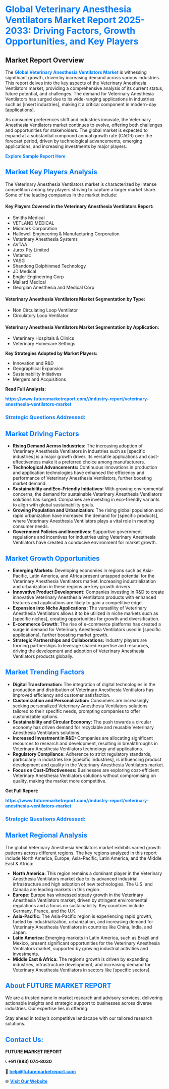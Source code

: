 <h1 style="color: #007BFF;">Global Veterinary Anesthesia Ventilators Market Report 2025-2033: Driving Factors, Growth Opportunities, and Key Players</h1>

<section id="overview">
<h2>Market Report Overview</h2>
<p>The <a href="https://www.futuremarketreport.com//industry-report/veterinary-anesthesia-ventilators-market" style="color: #007BFF; text-decoration: none;"><strong>Global Veterinary Anesthesia Ventilators Market</strong></a> is witnessing significant growth, driven by increasing demand across various industries. This report delves into the key aspects of the Veterinary Anesthesia Ventilators market, providing a comprehensive analysis of its current status, future potential, and challenges. The demand for Veterinary Anesthesia Ventilators has surged due to its wide-ranging applications in industries such as [insert industries], making it a critical component in modern-day [applications].</p>
<p>As consumer preferences shift and industries innovate, the Veterinary Anesthesia Ventilators market continues to evolve, offering both challenges and opportunities for stakeholders. The global market is expected to expand at a substantial compound annual growth rate (CAGR) over the forecast period, driven by technological advancements, emerging applications, and increasing investments by major players.</p>
</section>

<section id="overview">
<p><a href="https://www.futuremarketreport.com//request-sample/reportId=79750" style="color: #007BFF; text-decoration: none;"><strong>Explore Sample Report Here</strong></a></p>
</section>

<section id="key-players">
<h2 style="color: #007BFF;">Market Key Players Analysis</h2>
<p>The Veterinary Anesthesia Ventilators market is characterized by intense competition among key players striving to capture a larger market share. Some of the leading companies in the market include:</p>
<h4>Key Players Covered in the Veterinary Anesthesia Ventilators Report:</h4>
<ul><li>Smiths Medical</li><li>VETLAND MEDICAL</li><li>Midmark Corporation</li><li>Hallowell Engineering &amp; Manufacturing Corporation</li><li>Veterinary Anesthesia Systems</li><li>AVTAA</li><li>Jurox Pty Limited</li><li>Vetamac</li><li>VASG</li><li>Shandong Dolphinmed Technology</li><li>JD Medical</li><li>Engler Engineering Corp</li><li>Mallard Medical</li><li>Georgian Anesthesia and Medical Corp</li></ul>
<h4>Veterinary Anesthesia Ventilators Market Segmentation by Type:</h4>
<ul><li>Non Circulating Loop Ventilator</li><li>Circulatory Loop Ventilator</li></ul>

<h4>Veterinary Anesthesia Ventilators Market Segmentation by Application:</h4>
<ul><li>Veterinary Hospitals &amp; Clinics</li><li>Veterinary Homecare Settings</li></ul>
<p><strong>Key Strategies Adopted by Market Players:</strong></p>
<ul>
<li>Innovation and R&D</li>
<li>Geographical Expansion</li>
<li>Sustainability Initiatives</li>
<li>Mergers and Acquisitions</li>
</ul>
</section>

<section>
<p><strong>Read Full Analysis: </strong></p><a href="https://www.futuremarketreport.com//industry-report/veterinary-anesthesia-ventilators-market" style="color: #007BFF; text-decoration: none;"><strong>https://www.futuremarketreport.com//industry-report/veterinary-anesthesia-ventilators-market</strong></a>
<h3 style="color: #007BFF;">Strategic Questions Addressed:</h3>
</section>

<section id="driving-factors">
<h2 style="color: #007BFF;">Market Driving Factors</h2>
<ul>
<li><strong>Rising Demand Across Industries:</strong> The increasing adoption of Veterinary Anesthesia Ventilators in industries such as [specific industries] is a major growth driver. Its versatile applications and cost-effectiveness make it a preferred choice among manufacturers.</li>
<li><strong>Technological Advancements:</strong> Continuous innovations in production and application technologies have enhanced the efficiency and performance of Veterinary Anesthesia Ventilators, further boosting market demand.</li>
<li><strong>Sustainability and Eco-Friendly Initiatives:</strong> With growing environmental concerns, the demand for sustainable Veterinary Anesthesia Ventilators solutions has surged. Companies are investing in eco-friendly variants to align with global sustainability goals.</li>
<li><strong>Growing Population and Urbanization:</strong> The rising global population and rapid urbanization have increased the demand for [specific products], where Veterinary Anesthesia Ventilators plays a vital role in meeting consumer needs.</li>
<li><strong>Government Policies and Incentives:</strong> Supportive government regulations and incentives for industries using Veterinary Anesthesia Ventilators have created a conducive environment for market growth.</li>
</ul>
</section>

<section id="growth-opportunities">
<h2 style="color: #007BFF;">Market Growth Opportunities</h2>
<ul>
<li><strong>Emerging Markets:</strong> Developing economies in regions such as Asia-Pacific, Latin America, and Africa present untapped potential for the Veterinary Anesthesia Ventilators market. Increasing industrialization and urbanization in these regions are key growth drivers.</li>
<li><strong>Innovative Product Development:</strong> Companies investing in R&D to create innovative Veterinary Anesthesia Ventilators products with enhanced features and applications are likely to gain a competitive edge.</li>
<li><strong>Expansion into Niche Applications:</strong> The versatility of Veterinary Anesthesia Ventilators allows it to be utilized in niche markets such as [specific niches], creating opportunities for growth and diversification.</li>
<li><strong>E-commerce Growth:</strong> The rise of e-commerce platforms has created a surge in demand for Veterinary Anesthesia Ventilators used in [specific applications], further boosting market growth.</li>
<li><strong>Strategic Partnerships and Collaborations:</strong> Industry players are forming partnerships to leverage shared expertise and resources, driving the development and adoption of Veterinary Anesthesia Ventilators products globally.</li>
</ul>
</section>

<section id="trending-factors">
<h2 style="color: #007BFF;">Market Trending Factors</h2>
<ul>
<li><strong>Digital Transformation:</strong> The integration of digital technologies in the production and distribution of Veterinary Anesthesia Ventilators has improved efficiency and customer satisfaction.</li>
<li><strong>Customization and Personalization:</strong> Consumers are increasingly seeking personalized Veterinary Anesthesia Ventilators solutions tailored to their specific needs, prompting companies to offer customizable options.</li>
<li><strong>Sustainability and Circular Economy:</strong> The push towards a circular economy has driven demand for recyclable and reusable Veterinary Anesthesia Ventilators solutions.</li>
<li><strong>Increased Investment in R&D:</strong> Companies are allocating significant resources to research and development, resulting in breakthroughs in Veterinary Anesthesia Ventilators technology and applications.</li>
<li><strong>Regulatory Compliance:</strong> Adherence to strict regulatory standards, particularly in industries like [specific industries], is influencing product development and quality in the Veterinary Anesthesia Ventilators market.</li>
<li><strong>Focus on Cost-Effectiveness:</strong> Businesses are exploring cost-efficient Veterinary Anesthesia Ventilators solutions without compromising on quality, making the market more competitive.</li>
</ul>
</section>

<section>
<p><strong>Get Full Report: </strong></p><a href="https://www.futuremarketreport.com//industry-report/veterinary-anesthesia-ventilators-market" style="color: #007BFF; text-decoration: none;"><strong>https://www.futuremarketreport.com//industry-report/veterinary-anesthesia-ventilators-market</strong></a>
<h3 style="color: #007BFF;">Strategic Questions Addressed:</h3>
</section>


<section id="regional-analysis">
<h2 style="color: #007BFF;">Market Regional Analysis</h2>
<p>The global Veterinary Anesthesia Ventilators market exhibits varied growth patterns across different regions. The key regions analyzed in this report include North America, Europe, Asia-Pacific, Latin America, and the Middle East & Africa:</p>
<ul>
<li><strong>North America:</strong> This region remains a dominant player in the Veterinary Anesthesia Ventilators market due to its advanced industrial infrastructure and high adoption of new technologies. The U.S. and Canada are leading markets in this region.</li>
<li><strong>Europe:</strong> Europe has witnessed steady growth in the Veterinary Anesthesia Ventilators market, driven by stringent environmental regulations and a focus on sustainability. Key countries include Germany, France, and the U.K.</li>
<li><strong>Asia-Pacific:</strong> The Asia-Pacific region is experiencing rapid growth, fueled by industrialization, urbanization, and increasing demand for Veterinary Anesthesia Ventilators in countries like China, India, and Japan.</li>
<li><strong>Latin America:</strong> Emerging markets in Latin America, such as Brazil and Mexico, present significant opportunities for the Veterinary Anesthesia Ventilators market, supported by growing industrial activities and investments.</li>
<li><strong>Middle East & Africa:</strong> The region’s growth is driven by expanding industries, infrastructure development, and increasing demand for Veterinary Anesthesia Ventilators in sectors like [specific sectors].</li>
</ul>
</section>

<footer>
<h2 style="color: #007BFF;">About FUTURE MARKET REPORT</h2>
<p>We are a trusted name in market research and advisory services, delivering actionable insights and strategic support to businesses across diverse industries. Our expertise lies in offering:</p>

<p>Stay ahead in today’s competitive landscape with our tailored research solutions.</p>

<h2 style="color: #007BFF;">Contact Us:</h2>
<p><strong>FUTURE MARKET REPORT</strong></p>
<p>📞 <strong>+91 (883) 074-8030</strong></p>
<p>📧 <strong><a href="mailto:help@futuremarketreport.com" style="color: #007BFF;">help@futuremarketreport.com</a></strong></p>
<p>🌐 <strong><a href="https://www.futuremarketreport.com/" style="color: #007BFF;">Visit Our Website</a></strong></p>
</footer>